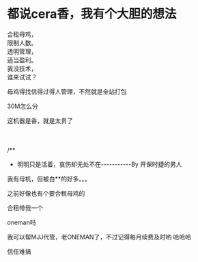 # 都说cera香，我有个大胆的想法


合租母鸡，<br />
限制人数。<br />
透明管理，<br />
适当盈利。<br />
我没技术，<br />
谁来试试？

母鸡得找信得过得人管理，不然就是全站打包<img src="static/image/smiley/default/lol.gif" smilieid="12" border="0" alt="" />

30M怎么分<img src="static/image/smiley/yct/003.gif" smilieid="50" border="0" alt="" />

这机器是香，就是太贵了<br />
<br />
<br />
<br />
/**<br />
 * 明明只是活着，哀伤却无处不在-----------By 开保时捷的男人

我有母机，但被白**的好多。。。

之前好像也有个要合租母鸡的

合租带我一个

oneman吗

我可以帮MJJ代管，老ONEMAN了，不过记得每月续费及时哟 哈哈哈<img src="static/image/smiley/yct/010.gif" smilieid="41" border="0" alt="" />

信任难搞

